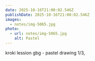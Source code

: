 ```yaml
---
date: 2025-10-16T21:00:02.546Z
publishDate: 2025-10-16T21:00:02.546Z
images:
  - notes/img-5065.jpg
photo:
  - url: notes/img-5065.jpg
    alt: Pastel
---
```


kroki lession gbg - pastel drawing 1/3, 
